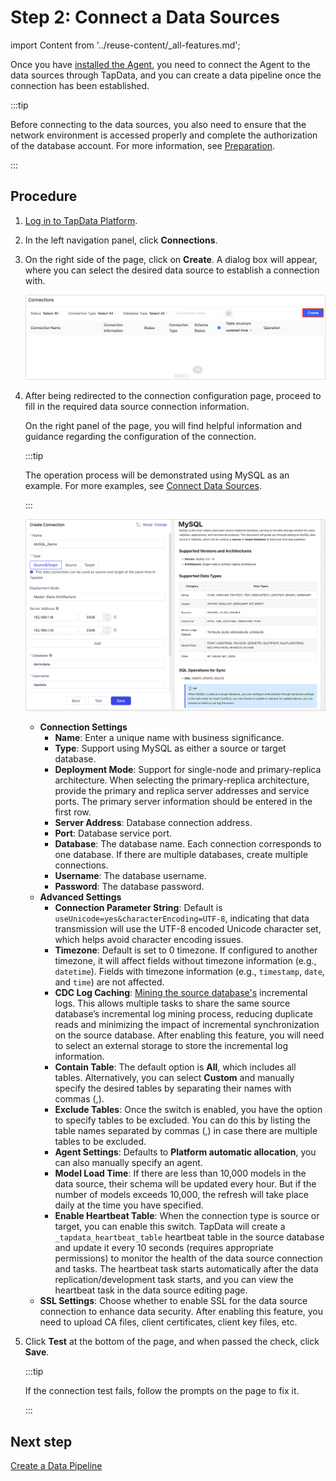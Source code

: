 # Step 2: Connect a Data Sources

import Content from '../reuse-content/_all-features.md';

<Content />

Once you have [installed the Agent](../backup-files/install.md), you need to connect the Agent to the data sources through TapData, and you can create a data pipeline once the connection has been established.

:::tip

Before connecting to the data sources, you also need to ensure that the network environment is accessed properly and complete the authorization of the database account. For more information, see [Preparation](../connectors/README.md).

:::

## Procedure

1. [Log in to TapData Platform](../user-guide/log-in.md).

2. In the left navigation panel, click **Connections**.

3. On the right side of the page, click on **Create**. A dialog box will appear, where you can select the desired data source to establish a connection with.

   ![Connection Demo](../images/connect_database_demo.png)

4. After being redirected to the connection configuration page, proceed to fill in the required data source connection information. 

   On the right panel of the page, you will find helpful information and guidance regarding the configuration of the connection.

   :::tip

   The operation process will be demonstrated using MySQL as an example. For more examples, see [Connect Data Sources](../connectors/README.md).

   :::

   ![Connection configuration example](../images/mysql_connection_demo.png)

   * **Connection Settings**
     * **Name**: Enter a unique name with business significance.
     * **Type**: Support using MySQL as either a source or target database.
     * **Deployment Mode**: Support for single-node and primary-replica architecture. When selecting the primary-replica architecture, provide the primary and replica server addresses and service ports. The primary server information should be entered in the first row.
     * **Server Address**: Database connection address.
     * **Port**: Database service port.
     * **Database**: The database name. Each connection corresponds to one database. If there are multiple databases, create multiple connections.
     * **Username**: The database username.
     * **Password**: The database password.
    * **Advanced Settings**
      * **Connection Parameter String**: Default is `useUnicode=yes&characterEncoding=UTF-8`, indicating that data transmission will use the UTF-8 encoded Unicode character set, which helps avoid character encoding issues.
      * **Timezone**: Default is set to 0 timezone. If configured to another timezone, it will affect fields without timezone information (e.g., `datetime`). Fields with timezone information (e.g., `timestamp`, `date`, and `time`) are not affected.
      * **CDC Log Caching**: [Mining the source database's](../operational-data-hub/advanced/share-mining.md) incremental logs. This allows multiple tasks to share the same source database’s incremental log mining process, reducing duplicate reads and minimizing the impact of incremental synchronization on the source database. After enabling this feature, you will need to select an external storage to store the incremental log information.
      * **Contain Table**: The default option is **All**, which includes all tables. Alternatively, you can select **Custom** and manually specify the desired tables by separating their names with commas (,).
      * **Exclude Tables**: Once the switch is enabled, you have the option to specify tables to be excluded. You can do this by listing the table names separated by commas (,) in case there are multiple tables to be excluded.
      * **Agent Settings**: Defaults to **Platform automatic allocation**, you can also manually specify an agent.
      * **Model Load Time**: If there are less than 10,000 models in the data source, their schema will be updated every hour. But if the number of models exceeds 10,000, the refresh will take place daily at the time you have specified.
      * **Enable Heartbeat Table**: When the connection type is source or target, you can enable this switch. TapData will create a `_tapdata_heartbeat_table` heartbeat table in the source database and update it every 10 seconds (requires appropriate permissions) to monitor the health of the data source connection and tasks. The heartbeat task starts automatically after the data replication/development task starts, and you can view the heartbeat task in the data source editing page.
    * **SSL Settings**: Choose whether to enable SSL for the data source connection to enhance data security. After enabling this feature, you need to upload CA files, client certificates, client key files, etc.

5. Click **Test** at the bottom of the page, and when passed the check, click **Save**.

   :::tip

   If the connection test fails, follow the prompts on the page to fix it.

   :::



## Next step

[Create a Data Pipeline](../backup-files/create-task.md)